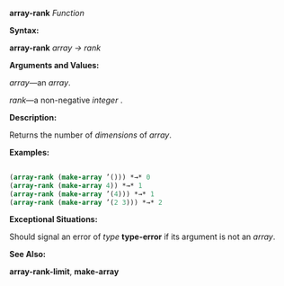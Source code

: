 **array-rank** *Function* 



**Syntax:** 



**array-rank** *array → rank* 



**Arguments and Values:** 



*array*—an *array*. 



*rank*—a non-negative *integer* . 



**Description:** 



Returns the number of *dimensions* of *array*. 



**Examples:**
```lisp
 
(array-rank (make-array ’())) *→* 0 
(array-rank (make-array 4)) *→* 1 
(array-rank (make-array ’(4))) *→* 1 
(array-rank (make-array ’(2 3))) *→* 2 

```
**Exceptional Situations:** 



Should signal an error of *type* **type-error** if its argument is not an *array*. 



**See Also:** 



**array-rank-limit**, **make-array** 



